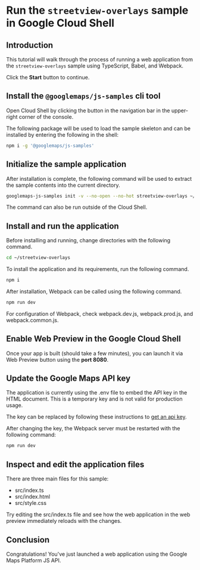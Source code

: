 # Run the `streetview-overlays` sample in Google Cloud Shell

<walkthrough-tutorial-duration duration="10"/>

## Introduction

This tutorial will walk through the process of running a web application from
the `streetview-overlays` sample using TypeScript, Babel, and Webpack.

Click the **Start** button to continue.

## Install the `@googlemaps/js-samples` cli tool

Open Cloud Shell by clicking the
<walkthrough-cloud-shell-icon></walkthrough-cloud-shell-icon> button in the
navigation bar in the upper-right corner of the console.

The following package will be used to load the sample skeleton and can be
installed by entering the following in the shell:

```bash
npm i -g '@googlemaps/js-samples'
```

## Initialize the sample application

After installation is complete, the following command will be used to extract
the sample contents into the current directory.

```bash
googlemaps-js-samples init -v --no-open --no-hot streetview-overlays ~/streetview-overlays
```

The command can also be run outside of the Cloud Shell.

## Install and run the application

Before installing and running, change directories with the following command.

```bash
cd ~/streetview-overlays
```

To install the application and its requirements, run the following command.

```bash
npm i
```

After installation, Webpack can be called using the following command.

```bash
npm run dev
```

For configuration of Webpack, check
<walkthrough-editor-open-file filePath="streetview-overlays/webpack.dev.js">webpack.dev.js</walkthrough-editor-open-file>,
<walkthrough-editor-open-file filePath="streetview-overlays/webpack.prod.js">webpack.prod.js</walkthrough-editor-open-file>,
and
<walkthrough-editor-open-file filePath="streetview-overlays/webpack.common.js">webpack.common.js</walkthrough-editor-open-file>.

## Enable Web Preview in the Google Cloud Shell

Once your app is built (should take a few minutes), you can launch it via
<walkthrough-spotlight-pointer target="cloudshell" spotlightId="devshell-web-preview-button">Web
Preview button</walkthrough-spotlight-pointer> using the **port 8080**.

## Update the Google Maps API key

The application is currently using the
<walkthrough-editor-open-file filePath="streetview-overlays/.env">.env</walkthrough-editor-open-file>
file to embed the API key in the HTML document. This is a temporary key and is
not valid for production usage.

The key can be replaced by following these instructions to
[get an api key](https://developers.google.com/maps/documentation/javascript/get-api-key).

After changing the key, the Webpack server must be restarted with the following
command:

```bash
npm run dev
```

## Inspect and edit the application files

There are three main files for this sample:

*   <walkthrough-editor-open-file filePath="streetview-overlays/src/index.ts">src/index.ts</walkthrough-editor-open-file>
*   <walkthrough-editor-open-file filePath="streetview-overlays/src/index.html">src/index.html</walkthrough-editor-open-file>
*   <walkthrough-editor-open-file filePath="streetview-overlays/src/style.css">src/style.css</walkthrough-editor-open-file>

Try editing the <walkthrough-editor-open-file filePath="streetview-overlays/src/index.ts">src/index.ts</walkthrough-editor-open-file> file and see how the web application in the web preview immediately reloads with the changes.

## Conclusion

<walkthrough-conclusion-trophy></walkthrough-conclusion-trophy>

Congratulations! You've just launched a web application using the Google Maps
Platform JS API.
